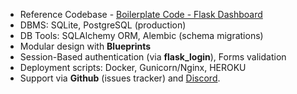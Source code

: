 - Reference Codebase - [Boilerplate Code - Flask Dashboard](https://appseed.us/boilerplate-code/flask-dashboard) 
- DBMS: SQLite, PostgreSQL (production) 
- DB Tools: SQLAlchemy ORM, Alembic (schema migrations)
- Modular design with **Blueprints**
- Session-Based authentication (via **flask_login**), Forms validation
- Deployment scripts: Docker, Gunicorn/Nginx, HEROKU
- Support via **Github** (issues tracker) and [Discord](https://discord.gg/fZC6hup).
